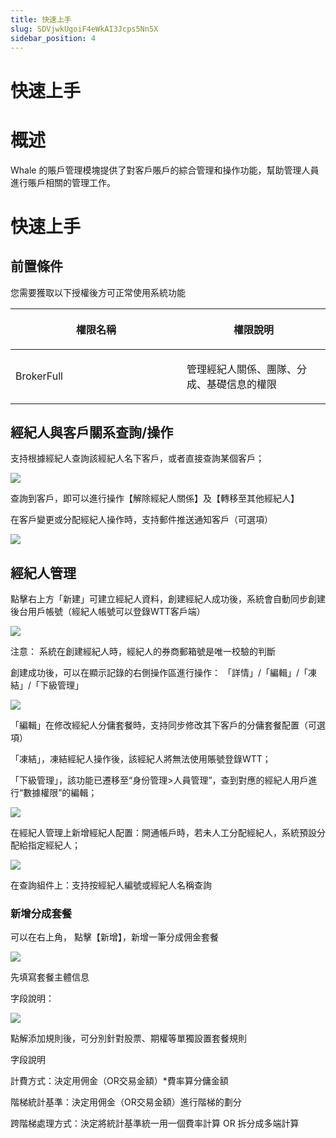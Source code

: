 ```yaml
---
title: 快速上手
slug: SDVjwkUgoiF4eWkAI3Jcps5Nn5X
sidebar_position: 4
---
```



# 快速上手

# 概述

Whale 的賬戶管理模塊提供了對客戶賬戶的綜合管理和操作功能，幫助管理人員進行賬戶相關的管理工作。

# 快速上手

## 前置條件

您需要獲取以下授權後方可正常使用系統功能

<table header_row="1">
<colgroup>
<col width="437"/>
<col width="393"/>
</colgroup>
<thead>
<tr><th><p>權限名稱</p></th><th><p>權限說明</p></th></tr>
</thead>
<tbody>
<tr><td><p>BrokerFull</p></td><td><p>管理經紀人關係、團隊、分成、基礎信息的權限</p></td></tr>
</tbody>
</table>

## 經紀人與客戶關系查詢/操作

支持根據經紀人查詢該經紀人名下客戶，或者直接查詢某個客戶；

<img src="/assets/HztxbGezBoRA4Vxks8BcI68GnAg.png" src-width="3346" src-height="1104" align="center"/>

查詢到客戶，即可以進行操作【解除經紀人關係】及【轉移至其他經紀人】

在客戶變更或分配經紀人操作時，支持郵件推送通知客戶（可選項）

<img src="/assets/K3RYbbghxoeXD7xW1kRcfkWHnke.png" src-width="3352" src-height="1362" align="center"/>

## 經紀人管理

點擊右上方「新建」可建立經紀人資料，創建經紀人成功後，系統會自動同步創建後台用戶帳號（經紀人帳號可以登錄WTT客戶端）

<img src="/assets/FARrbI3PWoX46TxiWpzc3tKPnXc.png" src-width="3350" src-height="1690" align="center"/>

注意： 系統在創建經紀人時，經紀人的券商郵箱號是唯一校驗的判斷

創建成功後，可以在顯示記錄的右側操作區進行操作： 「詳情」/「編輯」/「凍結」/「下級管理」

<img src="/assets/QeXibd182oFjg9xxyU9cHWLCnfb.png" src-width="3362" src-height="1562" align="center"/>

「編輯」在修改經紀人分傭套餐時，支持同步修改其下客戶的分傭套餐配置（可選項）

「凍結」，凍結經紀人操作後，該經紀人將無法使用賬號登錄WTT；

「下級管理」，該功能已遷移至“身份管理&gt;人員管理”，查到對應的經紀人用戶進行“數據權限”的編輯；

<img src="/assets/EUJEbsD4kogRZyx8J7OcJ1dXnMd.png" src-width="3422" src-height="1840" align="center"/>

在經紀人管理上新增經紀人配置：開通帳戶時，若未人工分配經紀人，系統預設分配給指定經紀人；

<img src="/assets/X1M7b9PCAo3djsx2eaJcgcpHnxe.png" src-width="3370" src-height="1226" align="center"/>

在查詢組件上：支持按經紀人編號或經紀人名稱查詢

### **新增分成套餐**

可以在右上角， 點擊【新增】，新增一筆分成佣金套餐

<img src="/assets/Chm0bvy4eoUXBRxulvmcXPcKnIg.png" src-width="3584" src-height="1738" align="center"/>

先填寫套餐主體信息

字段說明：

<img src="/assets/Rro5bqoyRoCVtixExeXcu8dVn5b.png" src-width="3584" src-height="1738" align="center"/>

點解添加規則後，可分別針對股票、期權等單獨設置套餐規則

字段說明

計費方式：決定用佣金（OR交易金額）*費率算分傭金額

階梯統計基準：決定用佣金（OR交易金額）進行階梯的劃分

跨階梯處理方式：決定將統計基準統一用一個費率計算 OR 拆分成多端計算

